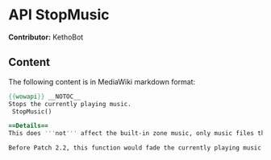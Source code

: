 # API StopMusic

**Contributor:** KethoBot

## Content

The following content is in MediaWiki markdown format:

```mediawiki
{{wowapi}} __NOTOC__
Stops the currently playing music.
 StopMusic()

==Details==
This does '''not''' affect the built-in zone music, only music files that are played with [[API PlayMusic|PlayMusic]].

Before Patch 2.2, this function would fade the currently playing music out.  After Patch 2.2, it stops it immediately without a fade.
```